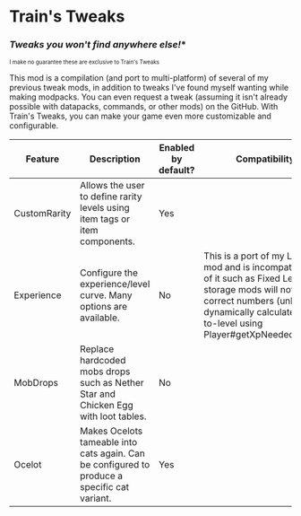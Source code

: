 # Train's Tweaks
### *Tweaks you won't find anywhere else!**
<sup><sub>I make no guarantee these are exclusive to Train's Tweaks</sub></sup>

This mod is a compilation (and port to multi-platform) of several of my previous tweak mods, in addition to tweaks I've found myself wanting while making modpacks.
You can even request a tweak (assuming it isn't already possible with datapacks, commands, or other mods) on the GitHub.
With Train's Tweaks, you can make your game even more customizable and configurable.

| Feature      | Description                                                                                  | Enabled by default? | Compatibility notes                                                                                                                                                                                                                                     |
|--------------|----------------------------------------------------------------------------------------------|---------------------|---------------------------------------------------------------------------------------------------------------------------------------------------------------------------------------------------------------------------------------------------------|
| CustomRarity | Allows the user to define rarity levels using item tags or item components.                  | Yes                 |                                                                                                                                                                                                                                                         |
| Experience   | Configure the experience/level curve. Many options are available.                            | No                  | This is a port of my LinearLevels mod and is incompatible with forks of it such as Fixed Levels. Also, XP storage mods will not use the correct numbers (unless they dynamically calculate a ratio of xp-to-level using Player#getXpNeededForNextLevel) |
| MobDrops     | Replace hardcoded mobs drops such as Nether Star and Chicken Egg with loot tables.           | No                  |                                                                                                                                                                                                                                                         |
| Ocelot       | Makes Ocelots tameable into cats again. Can be configured to produce a specific cat variant. | Yes                 |                                                                                                                                                                                                                                                         |                                                                                                                                                                                                                           |